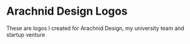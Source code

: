 # Arachnid Design Logos

These are logos I created for Arachnid Design, my university team and startup venture
